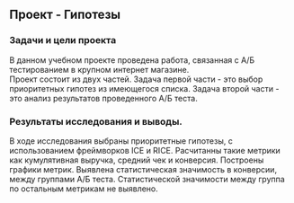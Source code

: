 ## Проект - Гипотезы

### Задачи и цели проекта

В данном учебном проекте проведена работа, связанная с А/Б тестированием в крупном интернет магазине.\
Проект состоит из двух частей. Задача первой части - это выбор приоритетных гипотез из имеющегося списка. Задача второй части - это анализ результатов проведенного А/Б теста.

### Результаты исследования и выводы.

В ходе исследования выбраны приоритетные гипотезы, с использованием фреймворков ICE и RICE. Расчитанны такие метрики как кумулятивная выручка, средний чек и конверсия. Построены графики метрик. Выявлена статистическая значимость в конверсии, между группами А/Б теста. Статистической значимости между группа по остальным метрикам не выявлено.